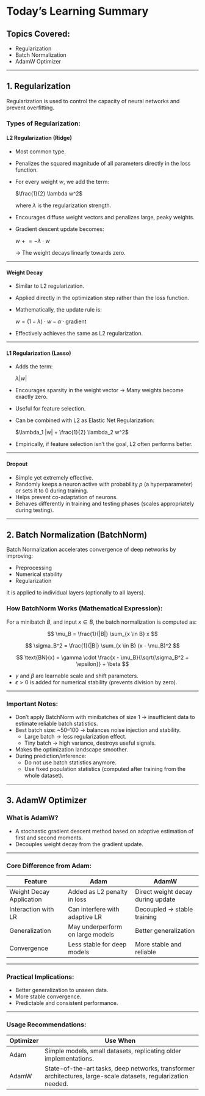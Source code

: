 # Today’s Learning Summary

## Topics Covered:
- Regularization
- Batch Normalization
- AdamW Optimizer

---

## 1. Regularization

Regularization is used to control the capacity of neural networks and prevent overfitting.

### Types of Regularization:

#### L2 Regularization (Ridge)
- Most common type.
- Penalizes the squared magnitude of all parameters directly in the loss function.
- For every weight $w$, we add the term:
  
  $\frac{1}{2} \lambda w^2$

  
  where $\lambda$ is the regularization strength.
  
- Encourages diffuse weight vectors and penalizes large, peaky weights.
- Gradient descent update becomes:
  
   $w \mathrel{+}= -\lambda \cdot w$

  → The weight decays linearly towards zero.

---

#### Weight Decay
- Similar to L2 regularization.
- Applied directly in the optimization step rather than the loss function.
- Mathematically, the update rule is:
  
  $w = (1 - \lambda) \cdot w - \alpha \cdot \text{gradient}$
  
- Effectively achieves the same as L2 regularization.

---

#### L1 Regularization (Lasso)
- Adds the term:
  
  $\lambda |w|$
  
- Encourages sparsity in the weight vector → Many weights become exactly zero.
- Useful for feature selection.
- Can be combined with L2 as Elastic Net Regularization:
  
  $\lambda_1 |w| + \frac{1}{2} \lambda_2 w^2$
  
- Empirically, if feature selection isn’t the goal, L2 often performs better.

---

#### Dropout
- Simple yet extremely effective.
- Randomly keeps a neuron active with probability $p$ (a hyperparameter) or sets it to 0 during training.
- Helps prevent co-adaptation of neurons.
- Behaves differently in training and testing phases (scales appropriately during testing).

---

## 2. Batch Normalization (BatchNorm)

Batch Normalization accelerates convergence of deep networks by improving:
- Preprocessing
- Numerical stability
- Regularization

It is applied to individual layers (optionally to all layers).

### How BatchNorm Works (Mathematical Expression):

For a minibatch $B$, and input $x \in B$, the batch normalization is computed as:

$$
\mu_B = \frac{1}{|B|} \sum_{x \in B} x
$$

$$
\sigma_B^2 = \frac{1}{|B|} \sum_{x \in B} (x - \mu_B)^2
$$

$$
\text{BN}(x) = \gamma \cdot \frac{x - \mu_B}{\sqrt{\sigma_B^2 + \epsilon}} + \beta
$$

- $\gamma$ and $\beta$ are learnable scale and shift parameters.
- $\epsilon > 0$ is added for numerical stability (prevents division by zero).

---

### Important Notes:
- Don’t apply BatchNorm with minibatches of size 1 → insufficient data to estimate reliable batch statistics.
- Best batch size: ~50–100 → balances noise injection and stability.
    - Large batch → less regularization effect.
    - Tiny batch → high variance, destroys useful signals.
- Makes the optimization landscape smoother.
- During prediction/inference:
    - Do not use batch statistics anymore.
    - Use fixed population statistics (computed after training from the whole dataset).

---

## 3. AdamW Optimizer

### What is AdamW?
- A stochastic gradient descent method based on adaptive estimation of first and second moments.
- Decouples weight decay from the gradient update.

---

### Core Difference from Adam:

| Feature                  | Adam                                | AdamW                              |
|--------------------------|-------------------------------------|------------------------------------|
| Weight Decay Application | Added as L2 penalty in loss        | Direct weight decay during update |
| Interaction with LR      | Can interfere with adaptive LR     | Decoupled → stable training       |
| Generalization            | May underperform on large models   | Better generalization             |
| Convergence               | Less stable for deep models        | More stable and reliable          |

---

### Practical Implications:
- Better generalization to unseen data.
- More stable convergence.
- Predictable and consistent performance.

---

### Usage Recommendations:

| Optimizer | Use When |
|-----------|----------|
| Adam      | Simple models, small datasets, replicating older implementations. |
| AdamW     | State-of-the-art tasks, deep networks, transformer architectures, large-scale datasets, regularization needed. |
